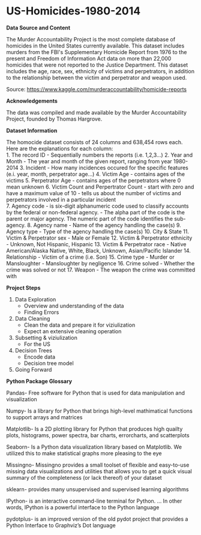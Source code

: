 # US-Homicides-1980-2014

**Data Source and Content**

The Murder Accountability Project is the most complete database of homicides in the United States currently available. This dataset includes murders from the FBI's Supplementary Homicide Report from 1976 to the present and Freedom of Information Act data on more than 22,000 homicides that were not reported to the Justice Department. This dataset includes the age, race, sex, ethnicity of victims and perpetrators, in addition to the relationship between the victim and perpetrator and weapon used.

Source: https://www.kaggle.com/murderaccountability/homicide-reports

**Acknowledgements**

The data was compiled and made available by the Murder Accountability Project, founded by Thomas Hargrove. 

**Dataset Information**

The homocide dataset consists of 24 columns and 638,454 rows each. Here are the explanations for each column:<br>
    1. The record ID
        - Sequentially numbers the reports (i.e. 1,2,3...)
    2. Year and Month
        - The year and month of the given report, ranging from year 1980-2014
    3. Incident 
        - How many incidences occured for the specific features (e.i. year, month, perpetrator age...)
    4. Victim Age
        - contains ages of the victims 
    5. Perpetrator Age
        - contains ages of the perpetrators where 0 mean unknown 
    6. Victim Count and Perpertrator Count 
        - start with zero and have a maximum value of 10 
        - tells us about the number of victims and perpetrators involved in a particular incident  
    7. Agency code 
        - is six-digit alphanumeric code used to classify accounts by the federal or non-federal agency. 
        - The alpha part of the code is the parent or major agency. The numeric part of the code identifies the sub-agency.
    8. Agency name
        - Name of the agency handling the case(s)
    9. Agency type 
        - Type of the agency handling the case(s)
    10. City & State 
    11. Victim & Perpetrator sex
        - Male or Female
    12. Victim & Perpetrator ethnicity
        - Unknown, Not Hispanic, Hispanic
    13. Victim & Perpetrator race
        - Native American/Alaska Native, White, Black, Unknown, Asian/Pacific Islander
    14. Relationship
        - Victim of a crime (i.e. Son) 
    15. Crime type
        - Murder or Mansloughter
        - Mansloughter by negligence
    16. Crime solved
        - Whether the crime was solved or not
    17. Weapon
        - The weapon the crime was committed with 
        
**Project Steps**
1. Data Exploration
    - Overview and understanding of the data
    - Finding Errors
2. Data Cleaning
    - Clean the data and prepare it for viziulization
    - Expect an extensive cleaning operation
3. Subsetting & viziulization
    - For the US  
4. Decision Trees
    - Encode data
    - Decision tree model
5. Going Forward

**Python Package Glossary**

Pandas- Free software for Python that is used for data manipulation and visualization

Numpy- Is a library for Python that brings high-level mathimatical functions to support arrays and matrices

Matplotlib- Is a 2D plotting library for Python that produces high quailty plots, histograms, power spectra, bar charts, errorcharts, and scatterplots

Seaborn- Is a Python data visualization library based on Matplotlib. We utilized this to make statistical graphs more pleasing to the eye

Missingno- Missingno provides a small toolset of flexible and easy-to-use missing data visualizations and utilities that allows you to get a quick visual summary of the completeness (or lack thereof) of your dataset

sklearn- provides many unsupervised and supervised learning algorithms

IPython- is an interactive command-line terminal for Python. ... In other words, IPython is a powerful interface to the Python language

pydotplus- is an improved version of the old pydot project that provides a Python Interface to Graphviz’s Dot language
